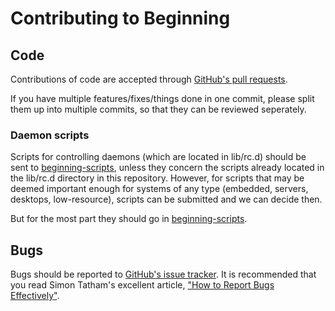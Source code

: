 # Contributing to Beginning

## Code

Contributions of code are accepted through [GitHub's pull requests][pull-requests].

If you have multiple features/fixes/things done in one commit, please split them
up into multiple commits, so that they can be reviewed seperately.

### Daemon scripts

Scripts for controlling daemons (which are located in lib/rc.d) should be sent to
[beginning-scripts], unless they concern the scripts already located in the lib/rc.d
directory in this repository. However, for scripts that may be deemed important
enough for systems of any type (embedded, servers, desktops, low-resource), scripts
can be submitted and we can decide then.

But for the most part they should go in [beginning-scripts].

## Bugs

Bugs should be reported to [GitHub's issue tracker][issues]. It is recommended
that you read Simon Tatham's excellent article,
["How to Report Bugs Effectively"][reporting-bugs].

[reporting-bugs]:       http://www.chiark.greenend.org.uk/~sgtatham/bugs.html
[pull-requests]:        https://github.com/somasis/beginning/pulls
[issues]:               https://github.com/somasis/beginning/issues
[beginning-scripts]:    https://github.com/somasis/beginning-scripts

